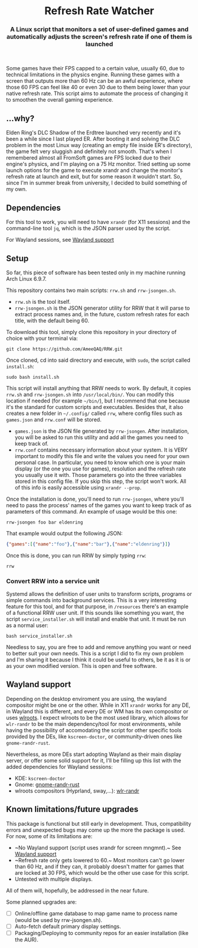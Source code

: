 <div align="center">
<h1>Refresh Rate Watcher</h1>
<h3>A Linux script that monitors a set of user-defined games and automatically adjusts the screen's refresh rate if one of them is launched</h3>
</div>

<br>

Some games have their FPS capped to a certain value, usually 60, due to technical limitations in the physics engine. Running these games with a screen that outputs more than 60 Hz can be an awful experience, where those 60 FPS can feel like 40 or even 30 due to them being lower than your native refresh rate. This script aims to automate the process of changing it to smoothen the overall gaming experience.

## ...why?
Elden Ring's DLC Shadow of the Erdtree launched very recently and it's been a while since I last played ER. After booting it and solving the DLC problem in the most Linux way (creating an empty file inside ER's directory), the game felt very sluggish and definitely not smooth. That's when I remembered almost all FromSoft games are FPS locked due to their engine's physics, and I'm playing on a 75 Hz monitor. Tried setting up some launch options for the game to execute xrandr and change the monitor's refresh rate at launch and exit, but for some reason it wouldn't start. So, since I'm in summer break from university, I decided to build something of my own.

## Dependencies
For this tool to work, you will need to have `xrandr` (for X11 sessions) and the command-line tool `jq`, which is the JSON parser used by the script.

For Wayland sessions, see [Wayland support](#wayland-support)

## Setup
So far, this piece of software has been tested only in my machine running Arch Linux 6.9.7.

This repository contains two main scripts: `rrw.sh` and `rrw-jsongen.sh`.
- `rrw.sh` is the tool itself.
- `rrw-jsongen.sh` is the JSON generator utility for RRW that it will parse to extract process names and, in the future, custom refresh rates for each title, with the default being 60.

To download this tool, simply clone this repository in your directory of choice with your terminal via:
```
git clone https://github.com/AmeeQAQ/RRW.git
```

Once cloned, cd into said directory and execute, with `sudo`, the script called `install.sh`:
```
sudo bash install.sh
```

This script will install anything that RRW needs to work. By default, it copies `rrw.sh` and `rrw-jsongen.sh` into `/usr/local/bin/`. You can modify this location if needed (for example `~/bin/`), but I recommend that one because it's the standard for custom scripts and executables. Besides that, it also creates a new folder in `~/.config/` called `rrw`, where config files such as `games.json` and `rrw.conf` will be stored.
- `games.json` is the JSON file generated by `rrw-jsongen`. After installation, you will be asked to run this utility and add all the games you need to keep track of.
- `rrw.conf` contains necessary information about your system. It is VERY important to modify this file and write the values you need for your own personal case. In particular, you need to know which one is your main display (or the one you use for games), resolution and the refresh rate you usually use it with. Those parameters go into the three variables stored in this config file. If you skip this step, the script won't work.
All of this info is easily accessible using `xrandr --prop`.

Once the installation is done, you'll need to run `rrw-jsongen`, where you'll need to pass the process' names of the games you want to keep track of as parameters of this command. An example of usage would be this one:
```
rrw-jsongen foo bar eldenring
```

That example would output the following JSON:
```json
{"games":[{"name":"foo"},{"name":"bar"},{"name":"eldenring"}]}
```

Once this is done, you can run RRW by simply typing `rrw`:
```
rrw
```

### Convert RRW into a service unit
Systemd allows the definition of user units to transform scripts, programs or simple commands into background services. This is a very interesting feature for this tool, and for that purpose, in `/resources` there's an example of a functional RRW user unit. If this sounds like something you want, the script `service_installer.sh` will install and enable that unit. It must be run as a normal user:
```
bash service_installer.sh
```

Needless to say, you are free to add and remove anything you want or need to better suit your own needs. This is a script I did to fix my own problem and I'm sharing it because I think it could be useful to others, be it as it is or as your own modified version. This is open and free software.

## Wayland support
Depending on the desktop enviroment you are using, the wayland compositor might be one or the other. While in X11 `xrandr` works for any DE, in Wayland this is different, and every DE or WM has its own compositor or uses [wlroots](https://gitlab.freedesktop.org/wlroots/wlroots). I expect wlroots to be the most used library, which allows for `wlr-randr` to be the main dependency/tool for most environments, while having the possibility of accomodating the script for other specific tools provided by the DEs, like `kscreen-doctor`, or community-driven ones like `gnome-randr-rust`.

Nevertheless, as more DEs start adopting Wayland as their main display server, or offer some solid support for it, I'll be filling up this list with the added dependencies for Wayland sessions:
- KDE: `kscreen-doctor`
- Gnome: [gnome-randr-rust](https://github.com/maxwellainatchi/gnome-randr-rust)
- wlroots compositors (Hyprland, sway,...): [wlr-randr](https://sr.ht/~emersion/wlr-randr/)

## Known limitations/future upgrades
This package is functional but still early in development. Thus, compatibility errors and unexpected bugs may come up the more the package is used. For now, some of its limitations are:
- ~No Wayland support (script uses xrandr for screen mngmnt).~ See [Wayland support](#wayland-support)
- ~Refresh rate only gets lowered to 60.~ Most monitors can't go lower than 60 Hz, and if they can, it probably doesn't matter for games that are locked at 30 FPS, which would be the other use case for this script.
- Untested with multiple displays.

All of them will, hopefully, be addressed in the near future.

Some planned upgrades are:
- [ ] Online/offline game database to map game name to process name (would be used by rrw-jsongen.sh).
- [ ] Auto-fetch default primary display settings.
- [ ] Packaging/Deploying to community repos for an easier installation (like the AUR).
